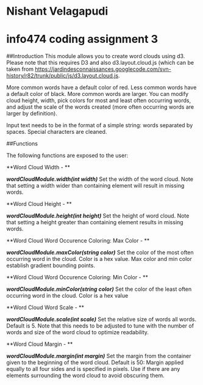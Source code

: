 # Nishant Velagapudi
# info474 coding assignment 3

##Introduction
This module allows you to create word clouds using d3. Please note that this requires
D3 and also d3.layout.cloud.js (which can be taken from https://jardindesconnaissances.googlecode.com/svn-history/r82/trunk/public/js/d3.layout.cloud.js.

More common words have a default color of red. Less common words have a default color of black. More common words are larger. You can modify cloud height, width, pick colors for most and least often occurring words, and adjust
the scale of the words created (more often occurring words are larger by definition).

Input text needs to be in the format of a simple string: words separated by spaces. Special characters are cleaned.

##Functions

The following functions are exposed to the user:

**Word Cloud Width - **

_**wordCloudModule.width(int width)**_
Set the width of the word cloud. Note that setting a width wider than containing element
will result in missing words.

**Word Cloud Height - **

_**wordCloudModule.height(int height)**_
Set the height of word cloud. Note that setting a height greater than containing element
results in missing words.

**Word Cloud Word Occurence Coloring: Max Color - **

_**wordCloudModule.maxColor(string color)**_
Set the color of the most often occurring word in the cloud. Color is a hex value. Max color and min color establish gradient bounding points.

**Word Cloud Word Occurence Coloring: Min Color - **

_**wordCloudModule.minColor(string color)**_
Set the color of the least often occurring word in the cloud. Color is a hex value

**Word Cloud Word Scale - **

_**wordCloudModule.scale(int scale)**_
Set the relative size of words all words. Default is 5. Note that this needs to be adjusted to tune with the number of words and size of the word cloud to optimize readability.

**Word Cloud Margin - **

_**wordCloudModule.margin(int margin)**_
Set the margin from the container given to the beginning of the word cloud. Default is 50: Margin applied equally to all four sides and is specified in pixels. Use if there are any elements surrounding the word cloud to avoid obscuring them.



